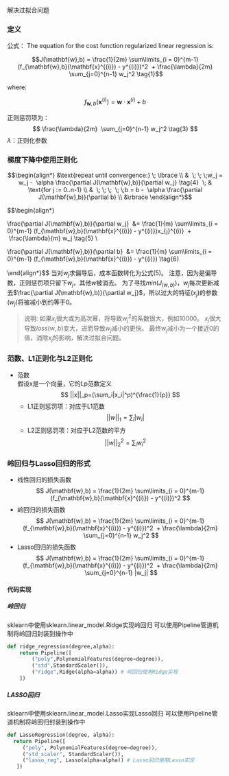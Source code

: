 解决过拟合问题
### 定义
公式：
The equation for the cost function regularized linear regression is:

$$J(\mathbf{w},b) = \frac{1}{2m} \sum\limits_{i = 0}^{m-1} (f_{\mathbf{w},b}(\mathbf{x}^{(i)}) - y^{(i)})^2  + \frac{\lambda}{2m}  \sum_{j=0}^{n-1} w_j^2 \tag{1}$$

where:

$$ f_{\mathbf{w},b}(\mathbf{x}^{(i)}) = \mathbf{w} \cdot \mathbf{x}^{(i)} + b  \tag{2} $$

正则惩罚项为：
$$
\frac{\lambda}{2m}  \sum_{j=0}^{n-1} w_j^2 \tag{3}
$$
$\lambda$：正则化参数


### 梯度下降中使用正则化
$$\begin{align*}
&\text{repeat until convergence:} \; \lbrace \\
&  \; \; \;w_j = w_j -  \alpha \frac{\partial J(\mathbf{w},b)}{\partial w_j} \tag{4}  \; & \text{for j := 0..n-1} \\
&  \; \; \;  \; \;b = b -  \alpha \frac{\partial J(\mathbf{w},b)}{\partial b} \\
&\rbrace
\end{align*}$$

$$\begin{align*}

\frac{\partial J(\mathbf{w},b)}{\partial w_j}  &= \frac{1}{m} \sum\limits_{i = 0}^{m-1} (f_{\mathbf{w},b}(\mathbf{x}^{(i)}) - y^{(i)})x_{j}^{(i)}  +  \frac{\lambda}{m} w_j \tag{5} \\

\frac{\partial J(\mathbf{w},b)}{\partial b}  &= \frac{1}{m} \sum\limits_{i = 0}^{m-1} (f_{\mathbf{w},b}(\mathbf{x}^{(i)}) - y^{(i)}) \tag{6}

\end{align*}$$
当对$w_j$求偏导后，成本函数转化为公式(5)。
注意，因为是偏导数，正则惩罚项只留下$w_j$，其他$w$被消去。
为了寻找$min(J_{(w,b)})$，$w_j$每次更新减去$\frac{\partial J(\mathbf{w},b)}{\partial w_j}$，所以过大的特征($x_j$)的参数($w_j$)将被减小到约等于0。
>说明:
>如果$x_j$很大或为高次幂，将导致$w_j^2$的系数很大，例如10000。
>$x_j$很大导致$loss(w,b)$变大，进而导致$w_j$减小的更快。
>最终$w_j$减小为一个接近0的值，消除$x_j$的影响，解决过拟合问题。

### 范数、L1正则化与L2正则化

- 范数    
    假设x是一个向量，它的Lp范数定义
    $$
  ||x||_p=(\sum_i|x_i|^p)^{\frac{1}{p}}  
  $$
  - L1正则惩罚项：对应于L1范数
$$
  ||w||_1=\sum_i|w_i| 
$$
  - L2正则惩罚项：对应于L2范数的平方
$$
  ||w||_2^2=\sum_{i}w_i^2
$$

### 岭回归与Lasso回归的形式
- 线性回归的损失函数
$$
J(\mathbf{w},b) = \frac{1}{2m} \sum\limits_{i = 0}^{m-1} (f_{\mathbf{w},b}(\mathbf{x}^{(i)}) - y^{(i)})^2
$$
- 岭回归的损失函数
$$
J(\mathbf{w},b) = \frac{1}{2m} \sum\limits_{i = 0}^{m-1} (f_{\mathbf{w},b}(\mathbf{x}^{(i)}) - y^{(i)})^2  + \frac{\lambda}{2m}  \sum_{j=0}^{n-1} w_j^2 
$$
- Lasso回归的损失函数
$$
J(\mathbf{w},b) = \frac{1}{2m} \sum\limits_{i = 0}^{m-1} (f_{\mathbf{w},b}(\mathbf{x}^{(i)}) - y^{(i)})^2  + \frac{\lambda}{2m}  \sum_{j=0}^{n-1} |w_j| 
$$

#### 代码实现
##### 岭回归
sklearn中使用sklearn.linear_model.Ridge实现岭回归
可以使用Pipeline管道机制将岭回归封装到操作中
```python
def ridge_regression(degree,alpha):
	return Pipeline([
		("poly",PolynomialFeatures(degree=degree)),
		("std",StandardScaler()),
		("ridge",Ridge(alpha=alpha)) # 岭回归使用Ridge实现
	])

```

##### LASSO回归
sklearn中使用sklearn.linear_model.Lasso实现Lasso回归
可以使用Pipeline管道机制将岭回归封装到操作中
```python
def LassoRegression(degree, alpha):
  return Pipeline([
     ("poly", PolynomialFeatures(degree=degree)),
     ("std_scaler", StandardScaler()),
     ("lasso_reg", Lasso(alpha=alpha)) # Lasso回归使用Lasso实现
   ])

```





